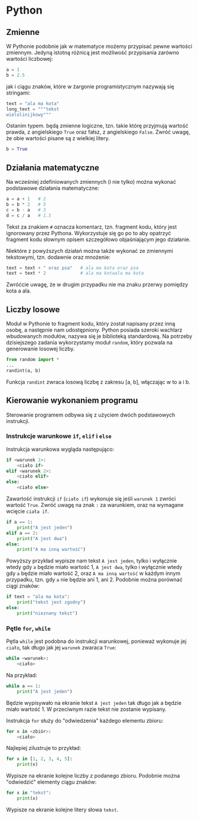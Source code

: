 
# Python

## Zmienne

W Pythonie podobnie jak w matematyce możemy przypisać pewne wartości zmiennym.
Jedyną istotną różnicą jest możliwość przypisania zarówno wartości liczbowej:

```python
a = 1
b = 2.5
```

jak i ciągu znaków, które w żargonie programistycznym nazywają się stringami:

```python
text = "ala ma kota"
long_text = """tekst
wielolinijkowy"""
```

Ostanim typem. będą zmienne logiczne, tzn. takie którę przyjmują wartość prawda,
z angielskiego `True` oraz fałsz, z angielskiego `False`. Zwróć uwagę, że obie
wartości pisane są z wielkiej litery.

```python
b = True
```

## Działania matematyczne

Na wcześniej zdefiniowanych zmiennych (i nie tylko) można wykonać podstawowe
działania matematyczne:

```python
a = a + 1   # 2
b = b * 2   # 5
c = b - a   # 3
d = c / a   # 1.5
```

Tekst za znakiem `#` oznacza komentarz, tzn. fragment kodu, który jest ignorowany
przez Pythona. Wykorzystuje się go po to aby opatrzyć fragment kodu słownym
opisem szczegółowo objaśniającym jego działanie.

Niektóre z powyższych działań można także wykonać ze zmiennymi tekstowymi, tzn.
dodawnie oraz mnożenie:

```python
text = text + " oraz psa"   # ala ma kota oraz psa
text = text * 2             # ala ma kotaala ma kota
```

Zwróćcie uwagę, że w drugim przypadku nie ma znaku przerwy pomiędzy kota a ala.

## Liczby losowe

Moduł w Pythonie to fragment kodu, który został napisany przez inną osobę, a następnie
nam udostępniony. Python posiada szeroki wachlarz wbudowanych modułów, nazywa się je
biblioteką standardową. Na potrzeby dzisiejszego zadania wykorzystamy moduł `random`,
który pozwala na generowanie losowej liczby.

```python
from random import *
...
randint(a, b)
```

Funkcja `randint` zwraca losową liczbę z zakresu [a, b], włączając w to a i b.

## Kierowanie wykonaniem programu

Sterowanie programem odbywa się z użyciem dwóch podstawowych instrukcji.

### Instrukcje warunkowe `if`, `elif` i `else`

Instrukcja warunkowa wygląda następująco:

```python
if <warunek 1>:
    <ciało if>
elif <warunek 2>:
    <ciało elif>
else:
    <ciało else>
```

Zawartość instrukcji `if` (`ciało if`) wykonuje się jeśli `warunek 1` zwróci wartość
`True`. Zwróć uwagę na znak `:` za warunkiem, oraz na wymagane wcięcie `ciała if`.

```python
if a == 1:
    print("A jest jeden")
elif a == 2:
    print("A jest dwa")
else:
    print("A ma inną wartość")
```

Powyższy przykład wypisze nam tekst `A jest jeden`, tylko i wyłącznie wtedy gdy `a`
będzie miało wartość 1, `A jest dwa`, tylko i wyłącznie wtedy gdy `a` będzie miało
wartość 2, oraz `A ma inną wartość` w każdym innym przypadku, tzn. gdy `a` nie będzie
ani 1, ani 2. Podobnie można porównać ciągi znaków:

```python
if text = "ala ma kota":
    print("tekst jest zgodny")
else:
    print("nieznany tekst")
```

### Pętle `for`, `while`

Pętla `while` jest podobna do instrukcji warunkowej, ponieważ wykonuje jej `ciało`,
tak długo jak jej `warunek` zwaraca `True`:

```python
while <warunek>:
    <ciało>
```

Na przykład:

```python
while a == 1:
    print("A jest jeden")
```

Będzie wypisywało na ekranie tekst `A jest jeden` tak długo jak a będzie miało
wartość 1. W przeciwnym razie tekst nie zostanie wypisany.

Instrukcja `for` służy do "odwiedzenia" każdego elementu zbioru:

```python
for x in <zbiór>:
    <ciało>
```

Najlepiej zilustruje to przykład:

```python
for x in [1, 2, 3, 4, 5]:
    print(x)
```

Wypisze na ekranie kolejne liczby z podanego zbioru. Podobnie można "odwiedzić"
elementy ciągu znaków:

```python
for x in "tekst":
    print(x)
```

Wypisze na ekranie kolejne litery słowa `tekst`.

